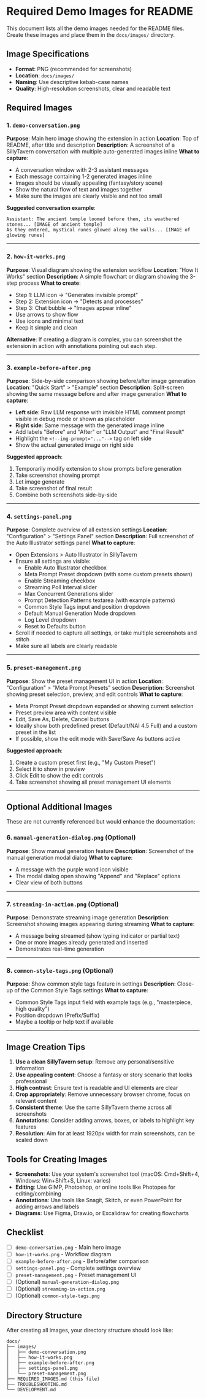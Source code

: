 # Required Demo Images for README

This document lists all the demo images needed for the README files. Create these images and place them in the `docs/images/` directory.

## Image Specifications

- **Format**: PNG (recommended for screenshots)
- **Location**: `docs/images/`
- **Naming**: Use descriptive kebab-case names
- **Quality**: High-resolution screenshots, clear and readable text

## Required Images

### 1. `demo-conversation.png`
**Purpose**: Main hero image showing the extension in action
**Location**: Top of README, after title and description
**Description**: A screenshot of a SillyTavern conversation with multiple auto-generated images inline
**What to capture**:
- A conversation window with 2-3 assistant messages
- Each message containing 1-2 generated images inline
- Images should be visually appealing (fantasy/story scene)
- Show the natural flow of text and images together
- Make sure the images are clearly visible and not too small

**Suggested conversation example**:
```
Assistant: The ancient temple loomed before them, its weathered stones... [IMAGE of ancient temple]
As they entered, mystical runes glowed along the walls... [IMAGE of glowing runes]
```

---

### 2. `how-it-works.png`
**Purpose**: Visual diagram showing the extension workflow
**Location**: "How It Works" section
**Description**: A simple flowchart or diagram showing the 3-step process
**What to create**:
- Step 1: LLM icon → "Generates invisible prompt"
- Step 2: Extension icon → "Detects and processes"
- Step 3: Chat bubble → "Images appear inline"
- Use arrows to show flow
- Use icons and minimal text
- Keep it simple and clean

**Alternative**: If creating a diagram is complex, you can screenshot the extension in action with annotations pointing out each step.

---

### 3. `example-before-after.png`
**Purpose**: Side-by-side comparison showing before/after image generation
**Location**: "Quick Start" > "Example" section
**Description**: Split-screen showing the same message before and after image generation
**What to capture**:
- **Left side**: Raw LLM response with invisible HTML comment prompt visible in debug mode or shown as placeholder
- **Right side**: Same message with the generated image inline
- Add labels "Before" and "After" or "LLM Output" and "Final Result"
- Highlight the `<!--img-prompt="..."-->` tag on left side
- Show the actual generated image on right side

**Suggested approach**:
1. Temporarily modify extension to show prompts before generation
2. Take screenshot showing prompt
3. Let image generate
4. Take screenshot of final result
5. Combine both screenshots side-by-side

---

### 4. `settings-panel.png`
**Purpose**: Complete overview of all extension settings
**Location**: "Configuration" > "Settings Panel" section
**Description**: Full screenshot of the Auto Illustrator settings panel
**What to capture**:
- Open Extensions > Auto Illustrator in SillyTavern
- Ensure all settings are visible:
  - Enable Auto Illustrator checkbox
  - Meta Prompt Preset dropdown (with some custom presets shown)
  - Enable Streaming checkbox
  - Streaming Poll Interval slider
  - Max Concurrent Generations slider
  - Prompt Detection Patterns textarea (with example patterns)
  - Common Style Tags input and position dropdown
  - Default Manual Generation Mode dropdown
  - Log Level dropdown
  - Reset to Defaults button
- Scroll if needed to capture all settings, or take multiple screenshots and stitch
- Make sure all labels are clearly readable

---

### 5. `preset-management.png`
**Purpose**: Show the preset management UI in action
**Location**: "Configuration" > "Meta Prompt Presets" section
**Description**: Screenshot showing preset selection, preview, and edit controls
**What to capture**:
- Meta Prompt Preset dropdown expanded or showing current selection
- Preset preview area with content visible
- Edit, Save As, Delete, Cancel buttons
- Ideally show both predefined preset (Default/NAI 4.5 Full) and a custom preset in the list
- If possible, show the edit mode with Save/Save As buttons active

**Suggested approach**:
1. Create a custom preset first (e.g., "My Custom Preset")
2. Select it to show in preview
3. Click Edit to show the edit controls
4. Take screenshot showing all preset management UI elements

---

## Optional Additional Images

These are not currently referenced but would enhance the documentation:

### 6. `manual-generation-dialog.png` (Optional)
**Purpose**: Show manual generation feature
**Description**: Screenshot of the manual generation modal dialog
**What to capture**:
- A message with the purple wand icon visible
- The modal dialog open showing "Append" and "Replace" options
- Clear view of both buttons

---

### 7. `streaming-in-action.png` (Optional)
**Purpose**: Demonstrate streaming image generation
**Description**: Screenshot showing images appearing during streaming
**What to capture**:
- A message being streamed (show typing indicator or partial text)
- One or more images already generated and inserted
- Demonstrates real-time generation

---

### 8. `common-style-tags.png` (Optional)
**Purpose**: Show common style tags feature in settings
**Description**: Close-up of the Common Style Tags settings
**What to capture**:
- Common Style Tags input field with example tags (e.g., "masterpiece, high quality")
- Position dropdown (Prefix/Suffix)
- Maybe a tooltip or help text if available

---

## Image Creation Tips

1. **Use a clean SillyTavern setup**: Remove any personal/sensitive information
2. **Use appealing content**: Choose a fantasy or story scenario that looks professional
3. **High contrast**: Ensure text is readable and UI elements are clear
4. **Crop appropriately**: Remove unnecessary browser chrome, focus on relevant content
5. **Consistent theme**: Use the same SillyTavern theme across all screenshots
6. **Annotations**: Consider adding arrows, boxes, or labels to highlight key features
7. **Resolution**: Aim for at least 1920px width for main screenshots, can be scaled down

## Tools for Creating Images

- **Screenshots**: Use your system's screenshot tool (macOS: Cmd+Shift+4, Windows: Win+Shift+S, Linux: varies)
- **Editing**: Use GIMP, Photoshop, or online tools like Photopea for editing/combining
- **Annotations**: Use tools like Snagit, Skitch, or even PowerPoint for adding arrows and labels
- **Diagrams**: Use Figma, Draw.io, or Excalidraw for creating flowcharts

## Checklist

- [ ] `demo-conversation.png` - Main hero image
- [ ] `how-it-works.png` - Workflow diagram
- [ ] `example-before-after.png` - Before/after comparison
- [ ] `settings-panel.png` - Complete settings overview
- [ ] `preset-management.png` - Preset management UI
- [ ] (Optional) `manual-generation-dialog.png`
- [ ] (Optional) `streaming-in-action.png`
- [ ] (Optional) `common-style-tags.png`

## Directory Structure

After creating all images, your directory structure should look like:

```
docs/
├── images/
│   ├── demo-conversation.png
│   ├── how-it-works.png
│   ├── example-before-after.png
│   ├── settings-panel.png
│   └── preset-management.png
├── REQUIRED_IMAGES.md (this file)
├── TROUBLESHOOTING.md
└── DEVELOPMENT.md
```
